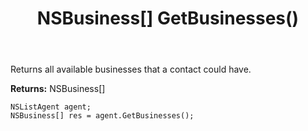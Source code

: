﻿---
uid: crmscript_ref_NSListAgent_GetBusinesses
title: NSBusiness[] GetBusinesses()
intellisense: NSListAgent.GetBusinesses
keywords: NSListAgent, GetBusinesses
so.topic: reference
---

Returns all available businesses that a contact could have.


**Returns:** NSBusiness[]

```crmscript
NSListAgent agent;
NSBusiness[] res = agent.GetBusinesses();
```

